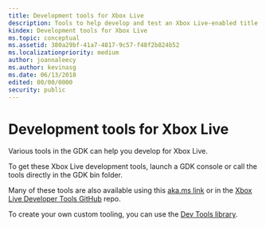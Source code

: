 ```yaml
---
title: Development tools for Xbox Live
description: Tools to help develop and test an Xbox Live-enabled title.
kindex: Development tools for Xbox Live
ms.topic: conceptual
ms.assetid: 380a29bf-41a7-4817-9c57-f48f2b824b52
ms.localizationpriority: medium
author: joannaleecy
ms.author: kevinasg
ms.date: 06/13/2018
edited: 00/00/0000
security: public
---
```


# Development tools for Xbox Live

Various tools in the GDK can help you develop for Xbox Live.

To get these Xbox Live development tools, launch a GDK console or call the tools directly in the GDK bin folder.

Many of these tools are also available using this [aka.ms link](https://aka.ms/xboxliveuwptools) or in the [Xbox Live Developer Tools GitHub](https://github.com/Microsoft/xbox-live-developer-tools) repo.

To create your own custom tooling, you can use the [Dev Tools library](https://www.nuget.org/packages/Microsoft.Xbox.Services.DevTools).